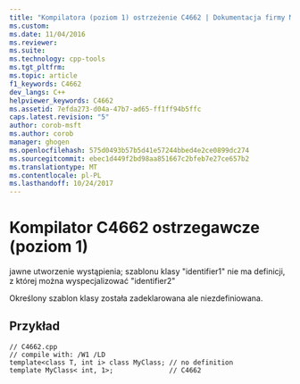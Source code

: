 ```yaml
---
title: "Kompilatora (poziom 1) ostrzeżenie C4662 | Dokumentacja firmy Microsoft"
ms.custom: 
ms.date: 11/04/2016
ms.reviewer: 
ms.suite: 
ms.technology: cpp-tools
ms.tgt_pltfrm: 
ms.topic: article
f1_keywords: C4662
dev_langs: C++
helpviewer_keywords: C4662
ms.assetid: 7efda273-d04a-47b7-ad65-ff1ff94b5ffc
caps.latest.revision: "5"
author: corob-msft
ms.author: corob
manager: ghogen
ms.openlocfilehash: 575d0493b57b5d41e57244bbed4e2ce0899dc274
ms.sourcegitcommit: ebec1d449f2bd98aa851667c2bfeb7e27ce657b2
ms.translationtype: MT
ms.contentlocale: pl-PL
ms.lasthandoff: 10/24/2017
---
```

# <a name="compiler-warning-level-1-c4662"></a>Kompilator C4662 ostrzegawcze (poziom 1)
jawne utworzenie wystąpienia; szablonu klasy "identifier1" nie ma definicji, z której można wyspecjalizować "identifier2"  
  
 Określony szablon klasy została zadeklarowana ale niezdefiniowana.  
  
## <a name="example"></a>Przykład  
  
```  
// C4662.cpp  
// compile with: /W1 /LD  
template<class T, int i> class MyClass; // no definition  
template MyClass< int, 1>;              // C4662  
```